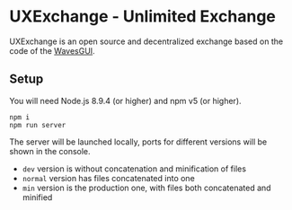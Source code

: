 # UXExchange - Unlimited Exchange

UXExchange is an open source and decentralized exchange based on the code of the [WavesGUI](https://github.com/wavesplatform/WavesGUI/).

## Setup

You will need Node.js 8.9.4 (or higher) and npm v5 (or higher).

```
npm i
npm run server
```

The server will be launched locally, ports for different versions will be shown in the console.

* `dev` version is without concatenation and minification of files
* `normal` version has files concatenated into one
* `min` version is the production one, with files both concatenated and minified
